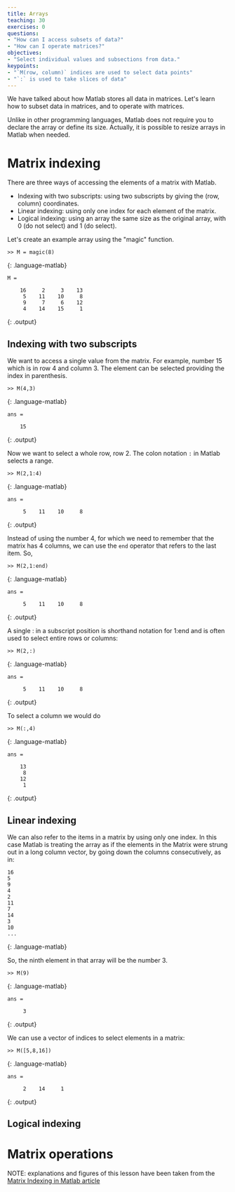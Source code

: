 ```yaml
---
title: Arrays
teaching: 30
exercises: 0
questions:
- "How can I access subsets of data?"
- "How can I operate matrices?"
objectives:
- "Select individual values and subsections from data."
keypoints:
- "`M(row, column)` indices are used to select data points"
- "`:` is used to take slices of data"
---
```


We have talked about how Matlab stores all data in matrices. Let's learn how to subset data in matrices, and to operate with matrices. 

Unlike in other programming languages, Matlab does not require you to declare the array or define its size. Actually, it is possible to resize arrays in Matlab when needed. 

# Matrix indexing

There are three ways of accessing the elements of a matrix with Matlab. 
* Indexing with two subscripts: using two subscripts by giving the (row, column) coordinates. 
* Linear indexing: using only one index for each element of the matrix.
* Logical indexing: using an array the same size as the original array, with 0 (do not select) and 1 (do select). 

Let's create an example array using the "magic" function.

~~~
>> M = magic(8)
~~~
{: .language-matlab}

~~~
M =

    16     2     3    13
     5    11    10     8
     9     7     6    12
     4    14    15     1
~~~
{: .output}

## Indexing with two subscripts

We want to access a single value from the matrix. For example, number 15 which is in row 4 and column 3. The element can be selected providing the index in parenthesis.

~~~
>> M(4,3)
~~~
{: .language-matlab}

~~~
ans =

    15
~~~
{: .output}

Now we want to select a whole row, row 2. The colon notation `:` in Matlab selects a range. 

~~~
>> M(2,1:4)
~~~
{: .language-matlab}

~~~
ans =

     5    11    10     8
~~~
{: .output}

Instead of using the number 4, for which we need to remember that the matrix has 4 columns, we can use the `end` operator that refers to the last item. So,

~~~
>> M(2,1:end)
~~~
{: .language-matlab}

~~~
ans =

     5    11    10     8
~~~
{: .output}

A single : in a subscript position is shorthand notation for 1:end and is often used to select entire rows or columns:

~~~
>> M(2,:)
~~~
{: .language-matlab}

~~~
ans =

     5    11    10     8
~~~
{: .output}

To select a column we would do

~~~
>> M(:,4)
~~~
{: .language-matlab}

~~~
ans =

    13
     8
    12
     1
~~~
{: .output}


## Linear indexing

We can also refer to the items in a matrix by using only one index. In this case Matlab is treating the array as if the elements in the Matrix were strung out in a long column vector, by going down the columns consecutively, as in:


~~~
16
5
9
4
2
11
7
14
3
10
...
~~~
{: .language-matlab}

So, the ninth element in that array will be the number 3.

~~~
>> M(9)
~~~
{: .language-matlab}

~~~
ans =

     3
~~~
{: .output}

We can use a vector of indices to select elements in a matrix:

~~~
>> M([5,8,16])
~~~
{: .language-matlab}

~~~
ans =

     2    14     1
~~~
{: .output}

## Logical indexing

# Matrix operations


NOTE: explanations and figures of this lesson have been taken from the [Matrix Indexing in Matlab article](https://www.mathworks.com/company/newsletters/articles/matrix-indexing-in-matlab.html)
